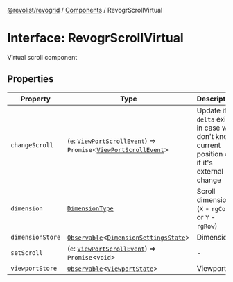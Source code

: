 [@revolist/revogrid](README.md) / [Components](Namespace.Components.md) / RevogrScrollVirtual

# Interface: RevogrScrollVirtual

Virtual scroll component

## Properties

| Property | Type | Description | Defined in |
| ------ | ------ | ------ | ------ |
| `changeScroll` | (`e`: [`ViewPortScrollEvent`](TypeAlias.ViewPortScrollEvent.md)) => `Promise`\<[`ViewPortScrollEvent`](TypeAlias.ViewPortScrollEvent.md)\> | Update if `delta` exists in case we don't know current position or if it's external change | [src/components.d.ts:644](https://github.com/revolist/revogrid/blob/33fdf87718e4421a1302a23338379f45f99055c0/src/components.d.ts#L644) |
| `dimension` | [`DimensionType`](TypeAlias.DimensionType.md) | Scroll dimension (`X` - `rgCol` or `Y` - `rgRow`) | [src/components.d.ts:648](https://github.com/revolist/revogrid/blob/33fdf87718e4421a1302a23338379f45f99055c0/src/components.d.ts#L648) |
| `dimensionStore` | [`Observable`](TypeAlias.Observable.md)\<[`DimensionSettingsState`](Interface.DimensionSettingsState.md)\> | Dimensions | [src/components.d.ts:652](https://github.com/revolist/revogrid/blob/33fdf87718e4421a1302a23338379f45f99055c0/src/components.d.ts#L652) |
| `setScroll` | (`e`: [`ViewPortScrollEvent`](TypeAlias.ViewPortScrollEvent.md)) => `Promise`\<`void`\> | - | [src/components.d.ts:653](https://github.com/revolist/revogrid/blob/33fdf87718e4421a1302a23338379f45f99055c0/src/components.d.ts#L653) |
| `viewportStore` | [`Observable`](TypeAlias.Observable.md)\<[`ViewportState`](Interface.ViewportState.md)\> | Viewport | [src/components.d.ts:657](https://github.com/revolist/revogrid/blob/33fdf87718e4421a1302a23338379f45f99055c0/src/components.d.ts#L657) |
